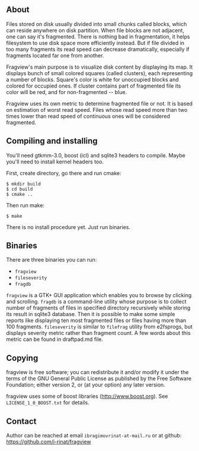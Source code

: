 About
-----
Files stored on disk usually divided into small chunks called blocks, which can
reside anywhere on disk partition. When file blocks are not adjacent, one
can say it's fragmented. There is nothing bad in fragmentation, it helps
filesystem to use disk space more efficiently instead. But if file divided in
too many fragments its read speed can decrease dramatically, especially if
fragments located far one from another.

Fragview's main purpose is to visualize disk content by displaying its map. It
displays bunch of small colored squares (called clusters), each representing
a number of blocks. Square's color is white for unoccupied blocks and colored
for occupied ones. If cluster contains part of fragmented file its color
will be red, and for non-fragmented -- blue.

Fragview uses its own metric to determine fragmented file or not. It is based
on estimation of worst read speed. Files whose read speed more than two times
lower than read speed of continuous ones will be considered fragmented.

Compiling and installing
------------------------
You'll need gtkmm-3.0, boost (icl) and sqlite3 headers to compile. Maybe you'll need to
install kernel headers too.

First, create directory, go there and run cmake:

`$ mkdir build` <br>
`$ cd build` <br>
`$ cmake ..` <br>

Then run make:

`$ make`

There is no install procedure yet. Just run binaries.

Binaries
--------

There are three binaries you can run:

* `fragview`
* `fileseverity`
* `fragdb`

`fragview` is a GTK+ GUI application which enables you to browse by clicking
and scrolling. `fragdb` is a command-line utility whose purpose is to collect number of
fragments of files in specified directory recursively while storing its result in sqlite3 database.
Then it is possible to make some simple reports like displaying ten most
fragmented files or files having more than 100 fragments. `fileseverity` is
similar to `filefrag` utility from e2fsprogs, but displays severity metric
rather than fragment count. A few words about this metric can be found
in draftpad.md file.

Copying
-------
fragview is free software; you can redistribute it and/or modify it under the
terms of the GNU General Public License as published by the Free Software
Foundation; either version 2, or (at your option) any later version.

fragview uses some of boost libraries (http://www.boost.org). See `LICENSE_1_0_BOOST.txt` for details.

Contact
-------
Author can be reached at email
`ibragimovrinat-at-mail.ru` or at github: https://github.com/i-rinat/fragview
